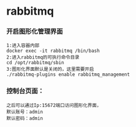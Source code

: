 # rabbitmq

### 开启图形化管理界面

```
1:进入容器内部
docker exec -it rabbitmq /bin/bash
2:进入rabbitmq的可执行命令目录
cd /opt/rabbitmq/sbin
3:图形化界面默认是关闭的，这里需要开启
./rabbitmq-plugins enable rabbitmq_management
```

### 控制台页面：

```
之后可以通过Ip:15672端口访问图形化界面，
默认账号：admin
默认密码：admin
```



